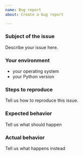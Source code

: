 ```yaml
---
name: Bug report
about: Create a bug report

---
```


### Subject of the issue
Describe your issue here.

### Your environment
* your operating system
* your Python version

### Steps to reproduce
Tell us how to reproduce this issue.

### Expected behavior
Tell us what should happen

### Actual behavior
Tell us what happens instead
